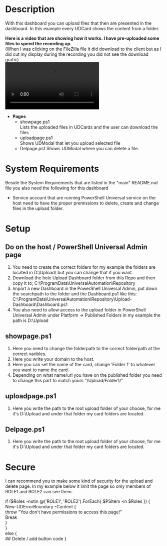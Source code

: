 # Description
With this dashboard you can upload files that then are presented in the dashboard.
In this example every UDCard shows the content from a folder.

**Here is a video that are showing how it works. I have pre-uploaded some files to speed the recording up.**  
(When I was clicking on the FileZilla file it did download to the client but as I did cut my display during the recording you did not see the download grafic)  
![Demo Video](https://user-images.githubusercontent.com/76907327/129473451-96f6608d-e026-499e-9ce6-4c26c70406f2.mov)




* **Pages**
    - showpage.ps1  
    Lists the uploaded files in UDCards and the user can download the files
    - uploadpage.ps1  
    Shows UDModal that let you upload selected file
    - Delpage.ps1
    Shows UDModal where you can delete a file.

# System Requirements
Beside the System Requirements that are listed in the "main" README.md file you also need the following for this dashboard
* Service account that are running PowerShell Universal service on the host need to have the proper premissions to delete, create and change files in the upload folder.

# Setup
## Do on the host / PowerShell Universal Admin page
1. You need to create the correct folders for my example the folders are located in D:\Upload\ but you can change that if you want.
2. Download the hole Upload Dashboard folder from this Repo and then copy it to; C:\ProgramData\UniversalAutomation\Repository
3. Import a new Dashboard in the PowerShell Universal Admin, put down the searchpath to the folder and the Dashboard.ps1 like this: C:\ProgramData\UniversalAutomation\Repository\Upload-Dashboard\Dashboard.ps1
4. You also need to allow access to the upload folder in PowerShell Universal Admin under Platform -> Published Folders in my example the path is D:\Upload

## showpage.ps1  
1. Here you need to change the folderpath to the correct folderpath at the correct varibles.
2. Here you write your domain to the host.
3. Here you can set the name of the card, change 'Folder 1' to whatever you want to name the card.
4. Depending on what name/url you have on the published folder you need to change this part to match yours "/Upload/Folder1/"

## uploadpage.ps1
1. Here you write the path to the root upload folder of your choose, for me it's D:\Upload and under that folder my card folders are located.

## Delpage.ps1
1. Here you write the path to the root upload folder of your choose, for me it's D:\Upload and under that folder my card folders are located.

# Secure
I can recommend you to make some kind of security for the upload and delete page.
In my example below it limit the page so only members of ROLE1 and ROLE2 can see them.  

if ($Roles -notin @('ROLE1', 'ROLE2').ForEach{ $PSItem -in $Roles }) {  
    New-UDErrorBoundary -Content {  
        throw "You don't have permissions to access this page!"  
        Break  
    }  
}  
else {  
    ## Delete / add button code
}  
